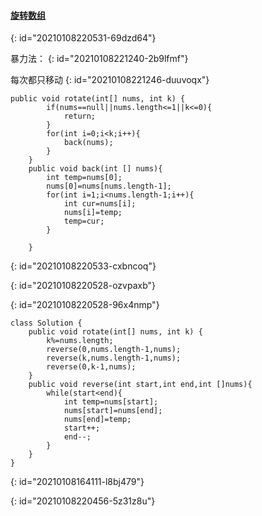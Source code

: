 #### [旋转数组](https://leetcode-cn.com/problems/rotate-array/)
{: id="20210108220531-69dzd64"}

暴力法：
{: id="20210108221240-2b9lfmf"}

每次都只移动
{: id="20210108221246-duuvoqx"}

```
public void rotate(int[] nums, int k) {
        if(nums==null||nums.length<=1||k<=0){
            return;
        }
        for(int i=0;i<k;i++){
            back(nums);
        }
    }
    public void back(int [] nums){
        int temp=nums[0];
        nums[0]=nums[nums.length-1];
        for(int i=1;i<nums.length-1;i++){
            int cur=nums[i];
            nums[i]=temp;
            temp=cur;
        }

    }
```
{: id="20210108220533-cxbncoq"}

{: id="20210108220528-ozvpaxb"}

{: id="20210108220528-96x4nmp"}

```
class Solution {
    public void rotate(int[] nums, int k) {
        k%=nums.length;
        reverse(0,nums.length-1,nums);
        reverse(k,nums.length-1,nums);
        reverse(0,k-1,nums);
    }
    public void reverse(int start,int end,int []nums){
        while(start<end){
            int temp=nums[start];
            nums[start]=nums[end];
            nums[end]=temp;
            start++;
            end--;
        }
    }
}
```
{: id="20210108164111-l8bj479"}

{: id="20210108220456-5z31z8u"}
